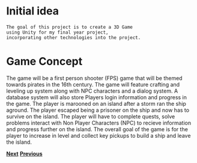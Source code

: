 # Initial idea 
	The goal of this project is to create a 3D Game 
	using Unity for my final year project,
	incorporating other technologies into the project.
	
# Game Concept
The game will be a first person shooter (FPS) game that will be themed towards pirates in the 16th century. The game will feature crafting and leveling up system along with NPC characters and a dialog system. A database system will also store Players login information and progress in the game.
The player is marooned on an island after a storm ran the ship aground. The player escaped being a prisoner on the ship and now has to survive on the island. The player will have to complete quests, solve problems interact with Non Player Characters (NPC) to recieve information and progress further on the island. The overall goal of the game is for the player to increase in level and collect key pickups to build a ship and leave the island.

[**Next**](?pageTwo)  [**Previous**](?index) 

		
